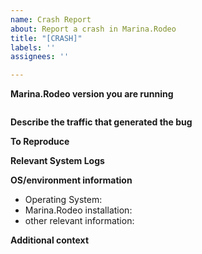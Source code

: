 ```yaml
---
name: Crash Report
about: Report a crash in Marina.Rodeo
title: "[CRASH]"
labels: ''
assignees: ''

---
```


<!--
Thank you for reporting a crash in Marina.Rodeo!

In order for us to understand better the reason of the crash, kindly provide all the available information you have about it, according to the template below
-->

**Marina.Rodeo version you are running**
<!-- paste below, inside the ticks block,  the output of the `marinarodeo -V` command -->

```
```

**Describe the traffic that generated the bug**
<!--
Please describe what kind of traffic made Marina.Rodeo crash
-->

**To Reproduce**
<!--
Steps to reproduce the behavior:
Example:
1. Start Marina.Rodeo
2. Start traffic
3. Check Marina.Rodeo crashed
-->

**Relevant System Logs**
<!--
Please provide, in ticks block (```example```), relevant information from the system logs
-->

**OS/environment information**
 - Operating System: <!-- (example: `Debian 9`) -->
 - Marina.Rodeo installation: <!-- (example: `git`/`source`/`debs`/`manual packages`) -->
 - other relevant information:

**Additional context**
<!-- Add any other context about the problem here. -->
